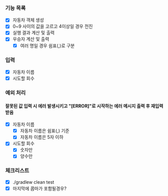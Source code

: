 ### 기능 목록
- [x] 자동차 객체 생성
- [x] 0~9 사이의 값을 고르고 4이상일 경우 전진
- [x] 실행 결과 계산 및 출력
- [x] 우승자 계산 및 출력
  - [x] 여러 명일 경우 쉼표(,)로 구분

### 입력
- [x] 자동차 이름
- [x] 시도할 회수

### 예외 처리
#### 잘못된 값 입력 시 에러 발생시키고 "[ERROR]"로 시작하는 에러 메시지 출력 후 재입력 받음
- [x] 자동차 이름
  - [x] 자동차 이름은 쉼표(,) 기준
  - [x] 자동차 이름은 5자 이하
- [x] 시도할 회수
  - [x] 숫자만
  - [x] 양수만

### 체크리스트
- [x] ./gradlew clean test
- [x] 마지막에 콤마가 포함될경우?